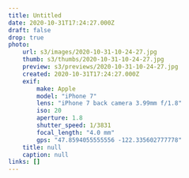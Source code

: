 ```yaml
---
title: Untitled
date: 2020-10-31T17:24:27.000Z
draft: false
drop: true
photo:
    url: s3/images/2020-10-31-10-24-27.jpg
    thumb: s3/thumbs/2020-10-31-10-24-27.jpg
    preview: s3/previews/2020-10-31-10-24-27.jpg
    created: 2020-10-31T17:24:27.000Z
    exif:
        make: Apple
        model: "iPhone 7"
        lens: "iPhone 7 back camera 3.99mm f/1.8"
        iso: 20
        aperture: 1.8
        shutter_speed: 1/3831
        focal_length: "4.0 mm"
        gps: "47.8594055555556 -122.335602777778"
    title: null
    caption: null
links: []
---
```

